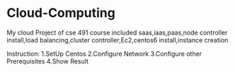 # Cloud-Computing

My cloud Project of cse 491 course included saas,iaas,paas,node controller install,load balancing,cluster controller,Ec2,centos6 install,instance creation

Instruction: 
1.SetUp Centos
2.Configure Network 
3.Configure other Prerequisites
4.Show Result
